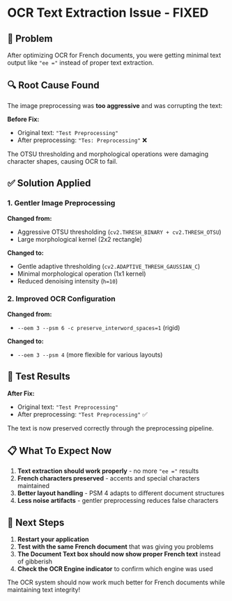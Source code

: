 # OCR Text Extraction Issue - FIXED

## 🚨 **Problem**
After optimizing OCR for French documents, you were getting minimal text output like `"ee ="` instead of proper text extraction.

## 🔍 **Root Cause Found**
The image preprocessing was **too aggressive** and was corrupting the text:

**Before Fix:**
- Original text: `"Test Preprocessing"`  
- After preprocessing: `"Tes: Preprocessing"` ❌

The OTSU thresholding and morphological operations were damaging character shapes, causing OCR to fail.

## ✅ **Solution Applied**

### 1. **Gentler Image Preprocessing**
**Changed from:**
- Aggressive OTSU thresholding (`cv2.THRESH_BINARY + cv2.THRESH_OTSU`)
- Large morphological kernel (2x2 rectangle)

**Changed to:**
- Gentle adaptive thresholding (`cv2.ADAPTIVE_THRESH_GAUSSIAN_C`)
- Minimal morphological operation (1x1 kernel)
- Reduced denoising intensity (`h=10`)

### 2. **Improved OCR Configuration**
**Changed from:**
- `--oem 3 --psm 6 -c preserve_interword_spaces=1` (rigid)

**Changed to:**
- `--oem 3 --psm 4` (more flexible for various layouts)

## 🧪 **Test Results**
**After Fix:**
- Original text: `"Test Preprocessing"`
- After preprocessing: `"Test Preprocessing"` ✅

The text is now preserved correctly through the preprocessing pipeline.

## 📋 **What To Expect Now**
1. **Text extraction should work properly** - no more `"ee ="` results
2. **French characters preserved** - accents and special characters maintained
3. **Better layout handling** - PSM 4 adapts to different document structures
4. **Less noise artifacts** - gentler preprocessing reduces false characters

## 🎯 **Next Steps**
1. **Restart your application**
2. **Test with the same French document** that was giving you problems
3. **The Document Text box should now show proper French text** instead of gibberish
4. **Check the OCR Engine indicator** to confirm which engine was used

The OCR system should now work much better for French documents while maintaining text integrity!